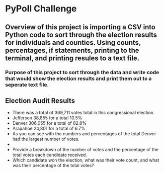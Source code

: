 # PyPoll Challenge

## Overview of this project is importing a CSV into Python code to sort through the election results for individuals and counties. Using counts, percentages, if statements, printing to the terminal, and printing resules to a text file.  

### Purpose of this project to sort through the data and write code that would show the election results and print them out to a seperate text file.

## Election Audit Results
- There was a total of 369,711 votes total in this congressional election.
- Jefferson 38,855 for a total 10.5%
- Denver 306,055 for a total of 82.8%
- Arapahoe 24,801 for a total of 6.7%    
- As you can see with the numbers and percentages of the total Denver had the largest number of votes.
- 
- Provide a breakdown of the number of votes and the percentage of the total votes each candidate received.
- Which candidate won the election, what was their vote count, and what was their percentage of the total votes?
